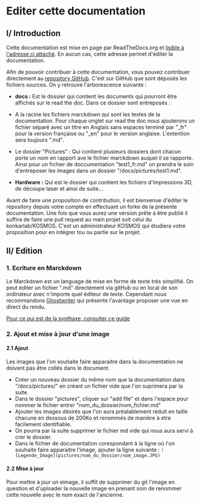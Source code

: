 # Editer cette documentation

## I/ Introduction
Cette documentation est mise en page par ReadTheDocs.org et [lisible à l'adresse ci attaché](https://kosmos30.readthedocs.io). En aucun cas, cette adresse permet d'éditer la documentation. 

Afin de pouvoir contribuer à cette documentation, vous pouvez contribuer directement au [repository GitHub](https://github.com/KonkArLab/KOSMOS). C'est sur GitHub que sont déposés les fichiers sources. On y retrouve l'arborescence suivante : 

 - **docs :** Est le dossier qui contient les documents qui pourront être affichés sur le read the doc. Dans ce dossier sont entreposés :

  - A la racine les fichiers marckdown qui sont les textes de la documentation. Pour chaque onglet sur read the doc nous ajouterons un fichier séparé avec un titre en Anglais sans espaces terminé par "_fr" pour la version française ou "_en" pour le version anglaise. L'extention sera toujours ".md".
  - Le dossier "Pictures" : Qui contient plusieurs dossiers dont chacun porte un nom en rapport ave le fichier marckdown auquel il se rapporte. Ainsi pour un fichier de doccumentation "test1_fr.md" on prendra le soin d'entreposer les images dans un dossier "/docs/pictures/test1.md".

 - **Hardware :** Qui est le dossier qui contient les fichiers d'impressions 3D, de découpe laser et ainsi de suite...  

Avant de faire une proposition de contribution, il est bienvenue d'éditer le repository depuis votre compte en effectuant un forke de la présente documentation. Une fois que vous aurez une version prête à être publié il suffira de faire une pull request au main projet soit celui du konkarlab/KOSMOS.
C'est un administrateur KOSMOS qui étudiera votre proposition pour en intégrer tou ou partie sur le projet. 


## II/ Edition

### 1. Ecriture en Marckdown
Le Marckdown est un language de mise en forme de texte très simplifié. On peut éditer un fichier ".md" directement via gitHub ou en local de son ordinateur avec n'importe quel éditeur de texte. Cependant nous recommandons [Ghostwriter](https://wereturtle.github.io/ghostwriter/) qui présente l'avantage proposer une vue en direct du rendu.

[Pour ce qui est de la synthaxe, consulter ce guide](https://www.markdownguide.org/basic-syntax/)


### 2. Ajout et mise à jour d'une image

#### 2.1 Ajout
Les images que l'on souhaite faire apparaitre dans la documentation ne doivent pas être collés dans le document. 

 - Créer un nouveau dossier du même nom que la documentation dans "/docs/pictures/" en créant un fichier vide que l'on suprimera par la suite.
  - Dans le dossier "pictures", cliquer sur "add file" et dans l'espace pour nommer le fichier entrer "nom_du_dossier/nom_fichier.md"
  - Ajouter les images désirés que l'on aura préalablement réduit en taille chacune en dessous de 200Ko et renommés de manière à etre facilement identifiable. 
  - On pourra par la suite supprimer le fichier md vide qui nous aura servi à crer le dossier.  
 - Dans le fichier de documentation corespondant à la ligne où l'on souhaite faire apparaitre l'image, ajouter la ligne suivante : 
 ```![Legende_Image](pictures/nom_du_dossier/nom_image.JPG)``` 


#### 2.2 Mise à jour 
Pour mettre à jour un eimage, il suffit de supprimer du git l'image en question et d'uploader la nouvelle image en prenant soin de renommer cette nouvelle avec le nom exact de l'ancienne. 

